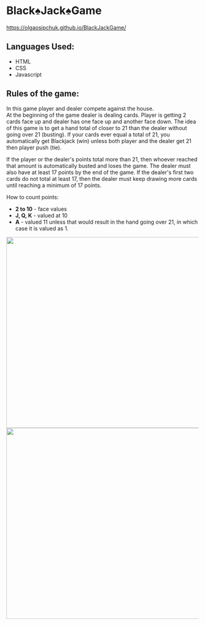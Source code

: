 # __Black♠️Jack♠️Game__

https://olgaosipchuk.github.io/BlackJackGame/


## Languages Used:
  
  * HTML
  * CSS
  * Javascript
  

## Rules of the game:

In this game player and dealer compete against the house.  
At the beginning of the game dealer is dealing cards. Player is getting 2 cards face up and dealer has one face up and another face down. 
The idea of this game is to get a hand total of closer to 21 than the dealer without going over 21 (busting). If your cards ever equal a total of 21, you automatically get Blackjack (win) unless both player and the dealer get 21 then player push (tie).

If the player or the dealer's points total more than 21, then whoever reached that amount is automatically busted and loses the game. The dealer must also have at least 17 points by the end of the game. If the dealer's first two cards do not total at least 17, then the dealer must keep drawing more cards until reaching a minimum of 17 points.

How to count points:

* **2 to 10** - face values  
* **J, Q, K** - valued at 10  
* **A** - valued 11 unless that would result in the hand going over 21, in which case it is valued as 1.



<img src="https://i.imgur.com/ws0EGJJ.png" width="900" height="500">
                                                                  
                                                                  
<img src="https://i.imgur.com/jTnZFSJ.png" width="900" height="500">
